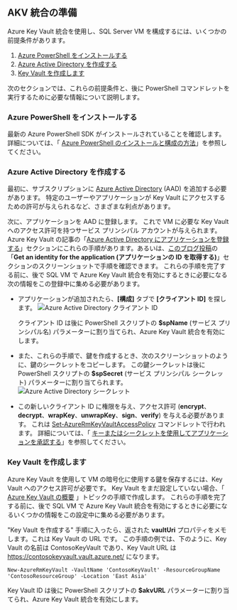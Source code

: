 ## <a name="prepare-for-akv-integration"></a>AKV 統合の準備
Azure Key Vault 統合を使用し、SQL Server VM を構成するには、いくつかの前提条件があります。 

1. [Azure PowerShell をインストールする](#install-azure-powershell)
2. [Azure Active Directory を作成する](#create-an-azure-active-directory)
3. [Key Vault を作成します](#create-a-key-vault)

次のセクションでは、これらの前提条件と、後に PowerShell コマンドレットを実行するために必要な情報について説明します。

### <a name="install-azure-powershell"></a>Azure PowerShell をインストールする
最新の Azure PowerShell SDK がインストールされていることを確認します。 詳細については、「 [Azure PowerShell のインストールと構成の方法](/powershell/azureps-cmdlets-docs)」を参照してください。

### <a name="create-an-azure-active-directory"></a>Azure Active Directory を作成する
最初に、サブスクリプションに [Azure Active Directory](https://azure.microsoft.com/trial/get-started-active-directory/) (AAD) を追加する必要があります。 特定のユーザーやアプリケーションが Key Vault にアクセスするための許可が与えられるなど、さまざまな利点があります。

次に、アプリケーションを AAD に登録します。 これで VM に必要な Key Vault へのアクセス許可を持つサービス プリンシパル アカウントが与えられます。 Azure Key Vault の記事の「[Azure Active Directory にアプリケーションを登録する](../articles/key-vault/key-vault-get-started.md#register)」セクションにこれらの手順があります。あるいは、[このブログ投稿](http://blogs.technet.com/b/kv/archive/2015/01/09/azure-key-vault-step-by-step.aspx)の「**Get an identity for the application (アプリケーションの ID を取得する)**」セクションのスクリーンショットで手順を確認できます。 これらの手順を完了する前に、後で SQL VM で Azure Key Vault 統合を有効にするときに必要になる次の情報をこの登録中に集める必要があります。

* アプリケーションが追加されたら、**[構成]** タブで **[クライアント ID]** を探します。 ![Azure Active Directory クライアント ID](./media/virtual-machines-sql-server-akv-prepare/aad-client-id.png)
  
    クライアント ID は後に PowerShell スクリプトの **$spName** (サービス プリンシパル名) パラメーターに割り当てられ、Azure Key Vault 統合を有効にします。 
* また、これらの手順で、鍵を作成するとき、次のスクリーンショットのように、鍵のシークレットをコピーします。 この鍵シークレットは後に PowerShell スクリプトの **$spSecret** (サービス プリンシパル シークレット) パラメーターに割り当てられます。  
    ![Azure Active Directory シークレット](./media/virtual-machines-sql-server-akv-prepare/aad-sp-secret.png)
* この新しいクライアント ID に権限を与え、アクセス許可 (**encrypt**、**decrypt**、**wrapKey**、**unwrapKey**、**sign**、**verify**) を与える必要があります。 これは [Set-AzureRmKeyVaultAccessPolicy](https://msdn.microsoft.com/library/azure/mt603625.aspx) コマンドレットで行われます。 詳細については、「 [キーまたはシークレットを使用してアプリケーションを承認する](../articles/key-vault/key-vault-get-started.md#authorize)」を参照してください。

### <a name="create-a-key-vault"></a>Key Vault を作成します
Azure Key Vault を使用して VM の暗号化に使用する鍵を保存するには、Key Vault へのアクセス許可が必要です。 Key Vault をまだ設定していない場合、「 [Azure Key Vault の概要](../articles/key-vault/key-vault-get-started.md) 」トピックの手順で作成します。 これらの手順を完了する前に、後で SQL VM で Azure Key Vault 統合を有効にするときに必要になるいくつかの情報をこの設定中に集める必要があります。

"Key Vault を作成する" 手順に入ったら、返された **vaultUri** プロパティをメモします。これは Key Vault の URL です。 この手順の例では、下のように、Key Vault の名前は ContosoKeyVault であり、Key Vault URL は https://contosokeyvault.vault.azure.net/ になります。

    New-AzureRmKeyVault -VaultName 'ContosoKeyVault' -ResourceGroupName 'ContosoResourceGroup' -Location 'East Asia'

Key Vault ID は後に PowerShell スクリプトの **$akvURL** パラメーターに割り当てられ、Azure Key Vault 統合を有効にします。

